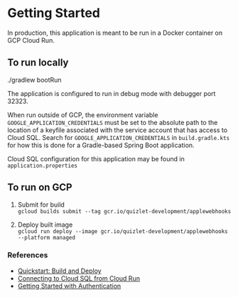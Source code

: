 # Getting Started
In production, this application is meant to be run in a Docker container on GCP Cloud Run.  

## To run locally
./gradlew bootRun

The application is configured to run in debug mode with debugger port 32323.

When run outside of GCP, the environment variable `GOOGLE_APPLICATION_CREDENTIALS` 
must be set to the absolute path to the location of a keyfile associated with the
service account that has access to Cloud SQL. Search for `GOOGLE_APPLICATION_CREDENTIALS`
in `build.gradle.kts` for how this is done for a Gradle-based Spring Boot application.

Cloud SQL configuration for this application may be found in `application.properties`

## To run on GCP
1. Submit for build  
`gcloud builds submit --tag gcr.io/quizlet-development/applewebhooks`

2. Deploy built image  
`gcloud run deploy --image gcr.io/quizlet-development/applewebhooks --platform managed`

### References
* [Quickstart: Build and Deploy](https://cloud.google.com/run/docs/quickstarts/build-and-deploy)
* [Connecting to Cloud SQL from Cloud Run](https://cloud.google.com/sql/docs/mysql/connect-run)
* [Getting Started with Authentication](https://cloud.google.com/docs/authentication/getting-started)